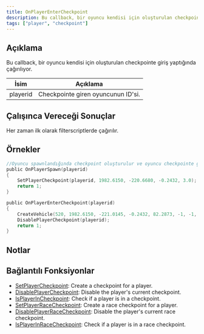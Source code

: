 ```yaml
---
title: OnPlayerEnterCheckpoint
description: Bu callback, bir oyuncu kendisi için oluşturulan checkpointe giriş yaptığında çağırılıyor.
tags: ["player", "checkpoint"]
---
```


## Açıklama

Bu callback, bir oyuncu kendisi için oluşturulan checkpointe giriş yaptığında çağırılıyor.

| İsim     | Açıklama                               |
| -------- | -------------------------------------- |
| playerid | Checkpointe giren oyuncunun ID'si.     |

## Çalışınca Vereceği Sonuçlar

Her zaman ilk olarak filterscriptlerde çağırılır.

## Örnekler

```c
//Oyuncu spawnlandığında checkpoint oluşturulur ve oyuncu checkpointe girdiğinde bir araç spawnlanıp checkpoint silinir.
public OnPlayerSpawn(playerid)
{
    SetPlayerCheckpoint(playerid, 1982.6150, -220.6680, -0.2432, 3.0);
    return 1;
}

public OnPlayerEnterCheckpoint(playerid)
{
    CreateVehicle(520, 1982.6150, -221.0145, -0.2432, 82.2873, -1, -1, 60000);
    DisablePlayerCheckpoint(playerid);
    return 1;
}
```

## Notlar

<TipNPCCallbacks />

## Bağlantılı Fonksiyonlar

- [SetPlayerCheckpoint](../functions/SetPlayerCheckpoint): Create a checkpoint for a player.
- [DisablePlayerCheckpoint](../functions/DisablePlayerCheckpoint): Disable the player's current checkpoint.
- [IsPlayerInCheckpoint](../functions/IsPlayerInRaceCheckpoint): Check if a player is in a checkpoint.
- [SetPlayerRaceCheckpoint](../functions/SetPlayerRaceCheckpoint): Create a race checkpoint for a player.
- [DisablePlayerRaceCheckpoint](../functions/DisablePlayerRaceCheckpoint): Disable the player's current race checkpoint.
- [IsPlayerInRaceCheckpoint](../functions/IsPlayerInRaceCheckpoint): Check if a player is in a race checkpoint.
